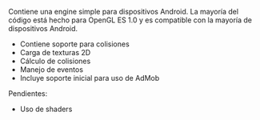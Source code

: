 Contiene una engine simple para dispositivos Android. La mayoría del código está hecho para OpenGL ES 1.0 y es compatible con la mayoría de dispositivos Android.

 - Contiene soporte para colisiones
 - Carga de texturas 2D
 - Cálculo de colisiones 
 - Manejo de eventos
 - Incluye soporte inicial para uso de AdMob
 
Pendientes:

- Uso de shaders
